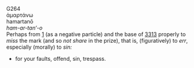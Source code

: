 G264  
ἁμαρτάνω  
hamartanō  
*ham-ar-tan‘-o*  
Perhaps from [1](g0001) (as a negative particle) and the base of
[3313](g3313) properly to *miss* the mark (and so *not* *share* in the
prize), that is, (figuratively) to *err*, especially (morally) to *sin:*
- for your faults, offend, sin, trespass.  
